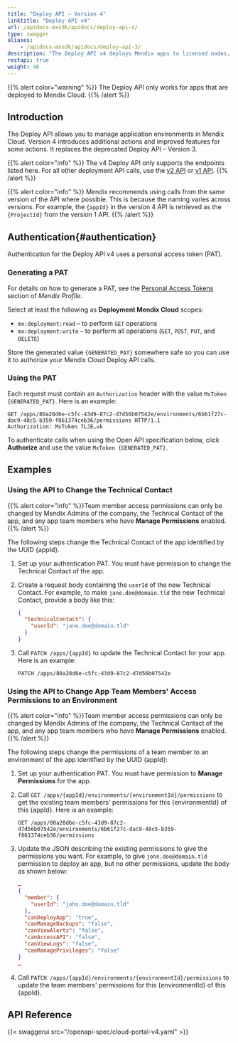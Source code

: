 ```yaml
---
title: "Deploy API – Version 4"
linktitle: "Deploy API v4"
url: /apidocs-mxsdk/apidocs/deploy-api-4/
type: swagger
aliases:
    - /apidocs-mxsdk/apidocs/deploy-api-3/
description: "The Deploy API v4 deploys Mendix apps to licensed nodes, manages application environments in Mendix Cloud, retrieves statuses, starts and stops applications, and deploys or transports new model versions to application environments."
restapi: true
weight: 46
---
```


{{% alert color="warning" %}}
The Deploy API only works for apps that are deployed to Mendix Cloud.
{{% /alert %}}

## Introduction

The Deploy API allows you to manage application environments in Mendix Cloud. Version 4 introduces additional actions and improved features for some actions. It replaces the deprecated Deploy API – Version 3.

{{% alert color="info" %}}
The v4 Deploy API only supports the endpoints listed here. For all other deployment API calls, use the [v2 API](/apidocs-mxsdk/apidocs/deploy-api-2/) or [v1 API](/apidocs-mxsdk/apidocs/deploy-api/).
{{% /alert %}}

{{% alert color="info" %}}
Mendix recommends using calls from the same version of the API where possible. This is because the naming varies across versions. For example, the `{appId}` in the version 4 API is retrieved as the `{ProjectId}` from the version 1 API.
{{% /alert %}}

## Authentication{#authentication}

Authentication for the Deploy API v4 uses a personal access token (PAT).

### Generating a PAT

For details on how to generate a PAT, see the [Personal Access Tokens](/community-tools/mendix-profile/user-settings/#pat) section of *Mendix Profile*.

Select at least the following as **Deployment Mendix Cloud** scopes:

* `mx:deployment:read` – to perform `GET` operations
* `mx:deployment:write` – to perform all operations (`GET`, `POST`, `PUT`, and `DELETE`)

Store the generated value `{GENERATED_PAT}` somewhere safe so you can use it to authorize your Mendix Cloud Deploy API calls.

### Using the PAT

Each request must contain an `Authorization` header with the value `MxToken {GENERATED_PAT}`. Here is an example:

```http {linenos=false}
GET /apps/80a28d6e-c5fc-43d9-87c2-d7d56b07542e/environments/6b61f27c-dac9-48c5-b359-f861374ceb36/permissions HTTP/1.1
Authorization: MxToken 7LJE…vk
```

To authenticate calls when using the Open API specification below, click **Authorize** and use the value `MxToken {GENERATED_PAT}`.

## Examples

### Using the API to Change the Technical Contact

{{% alert color="info" %}}Team member access permissions can only be changed by Mendix Admins of the company, the Technical Contact of the app, and any app team members who have **Manage Permissions** enabled.{{% /alert %}}

The following steps change the Technical Contact of the app identified by the UUID {appId}.

1. Set up your authentication PAT. You must have permission to change the Technical Contact of the app.
1. Create a request body containing the `userId` of the new Technical Contact. For example, to make `jane.doe@domain.tld` the new Technical Contact, provide a body like this:

    ```json {linenos=false}
    {
      "technicalContact": {
        "userId": "jane.doe@domain.tld"
      }
    }
    ```

1. Call `PATCH /apps/{appId}` to update the Technical Contact for your app. Here is an example:

    ```http {linenos=false}
    PATCH /apps/80a28d6e-c5fc-43d9-87c2-d7d56b07542e
    ```

### Using the API to Change App Team Members' Access Permissions to an Environment

{{% alert color="info" %}}Team member access permissions can only be changed by Mendix Admins of the company, the Technical Contact of the app, and any app team members who have **Manage Permissions** enabled.{{% /alert %}}

The following steps change the permissions of a team member to an environment of the app identified by the UUID {appId}:

1. Set up your authentication PAT. You must have permission to **Manage Permissions** for the app.

1. Call `GET /apps/{appId}/environments/{environmentId}/permissions` to get the existing team members' permissions for this {environmentId} of this {appId}. Here is an example:

    ```http {linenos=false}
    GET /apps/80a28d6e-c5fc-43d9-87c2-d7d56b07542e/environments/6b61f27c-dac9-48c5-b359-f861374ceb36/permissions
    ```

1. Update the JSON describing the existing permissions to give the permissions you want. For example, to give `john.doe@domain.tld` permission to deploy an app, but no other permissions, update the body as shown below:

    ```json {linenos=false}
    …
    {
      "member": {
        "userId": "john.doe@domain.tld"
      },
      "canDeployApp": "true",
      "canManageBackups": "false",
      "canViewAlerts": "false",
      "canAccessAPI": "false",
      "canViewLogs": "false",
      "canManagePrivileges": "false"
    }
    …
    ```

1. Call `PATCH /apps/{appId}/environments/{environmentId}/permissions` to update the team members' permissions for this {environmentId} of this {appId}.

## API Reference

{{< swaggerui src="/openapi-spec/cloud-portal-v4.yaml"  >}}
